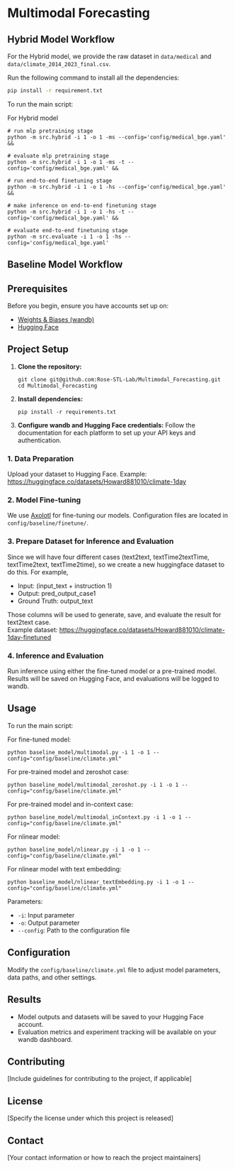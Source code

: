 # Multimodal Forecasting

## Hybrid Model Workflow

For the Hybrid model, we provide the raw dataset in `data/medical` and `data/climate_2014_2023_final.csv`.

Run the following command to install all the dependencies:

```bash
pip install -r requirement.txt
```

To run the main script:

For Hybrid model
```
# run mlp pretraining stage
python -m src.hybrid -i 1 -o 1 -ms --config='config/medical_bge.yaml' &&

# evaluate mlp pretraining stage
python -m src.hybrid -i 1 -o 1 -ms -t --config='config/medical_bge.yaml' &&

# run end-to-end finetuning stage
python -m src.hybrid -i 1 -o 1 -hs --config='config/medical_bge.yaml' &&

# make inference on end-to-end finetuning stage
python -m src.hybrid -i 1 -o 1 -hs -t --config='config/medical_bge.yaml' &&

# evaluate end-to-end finetuning stage
python -m src.evaluate -i 1 -o 1 -hs --config='config/medical_bge.yaml'
```


## Baseline Model Workflow


## Prerequisites

Before you begin, ensure you have accounts set up on:
- [Weights & Biases (wandb)](https://wandb.ai/)
- [Hugging Face](https://huggingface.co/)

## Project Setup

1. **Clone the repository:**
   ```
   git clone git@github.com:Rose-STL-Lab/Multimodal_Forecasting.git
   cd Multimodal_Forecasting
   ```

2. **Install dependencies:**
   ```
   pip install -r requirements.txt
   ```

3. **Configure wandb and Hugging Face credentials:**
   Follow the documentation for each platform to set up your API keys and authentication.


### 1. Data Preparation

Upload your dataset to Hugging Face. Example:
https://huggingface.co/datasets/Howard881010/climate-1day

### 2. Model Fine-tuning

We use [Axolotl](https://github.com/axolotl-ai-cloud/axolotl) for fine-tuning our models. Configuration files are located in `config/baseline/finetune/`.

### 3. Prepare Dataset for Inference and Evaluation

Since we will have four different cases (text2text, textTime2textTime, textTime2text, textTime2time), so we create a new huggingface dataset to do this. For example,  
   - Input: (input_text + instruction 1)  
   - Output: pred_output_case1  
   - Ground Truth: output_text  
   
Those columns will be used to generate, save, and evaluate the result for text2text case.  
Example dataset: https://huggingface.co/datasets/Howard881010/climate-1day-finetuned

### 4. Inference and Evaluation

Run inference using either the fine-tuned model or a pre-trained model. Results will be saved on Hugging Face, and evaluations will be logged to wandb.

## Usage

To run the main script:

For fine-tuned model:
```
python baseline_model/multimodal.py -i 1 -o 1 --config="config/baseline/climate.yml"
```
For pre-trained model and zeroshot case:
```
python baseline_model/multimodal_zeroshot.py -i 1 -o 1 --config="config/baseline/climate.yml"
```
For pre-trained model and in-context case:
```
python baseline_model/multimodal_inContext.py -i 1 -o 1 --config="config/baseline/climate.yml"
```
For nlinear model:
```
python baseline_model/nlinear.py -i 1 -o 1 --config="config/baseline/climate.yml"
```
For nlinear model with text embedding:
```
python baseline_model/nlinear_textEmbedding.py -i 1 -o 1 --config="config/baseline/climate.yml"
```


Parameters:
- `-i`: Input parameter
- `-o`: Output parameter
- `--config`: Path to the configuration file

## Configuration

Modify the `config/baseline/climate.yml` file to adjust model parameters, data paths, and other settings.

## Results

- Model outputs and datasets will be saved to your Hugging Face account.
- Evaluation metrics and experiment tracking will be available on your wandb dashboard.

## Contributing

[Include guidelines for contributing to the project, if applicable]

## License

[Specify the license under which this project is released]

## Contact

[Your contact information or how to reach the project maintainers]